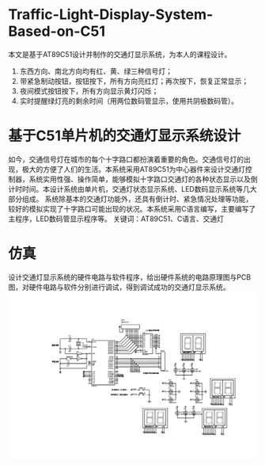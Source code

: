 # Traffic-Light-Display-System-Based-on-C51
本文是基于AT89C51设计并制作的交通灯显示系统，为本人的课程设计。
1. 东西方向、南北方向均有红、黄、绿三种信号灯；
2. 带紧急制动按钮，按钮按下，所有方向亮红灯；再次按下，恢复正常显示；
3. 夜间模式按钮按下，所有方向显示黄灯闪烁；
4. 实时提醒绿灯亮的剩余时间（用两位数码管显示，使用共阴极数码管）。
<!-- more -->

# 基于C51单片机的交通灯显示系统设计
如今，交通信号灯在城市的每个十字路口都扮演着重要的角色。交通信号灯的出现，极大的方便了人们的生活。本系统采用AT89C51为中心器件来设计交通灯控制器，系统实用性强、操作简单，能够模拟十字路口交通灯的各种状态显示以及倒计时时间。本设计系统由单片机，交通灯状态显示系统、LED数码显示系统等几大部分组成。
系统除基本的交通灯功能外，还具有倒计时、紧急情况处理等功能，较好的模拟实现了十字路口可能出现的状况。本系统采用C语言编写，主要编写了主程序，LED数码管显示程序等。
关键词：AT89C51、C语言、交通灯
# 仿真
设计交通灯显示系统的硬件电路与软件程序，给出硬件系统的电路原理图与PCB图，对硬件电路与软件分别进行调试，得到调试成功的交通灯显示系统。
![](https://raw.githubusercontent.com/Jack-Dun/Traffic-Light-Display-System-Based-on-C51/main/%E4%BA%A4%E9%80%9A%E7%81%AF%E6%98%BE%E7%A4%BA%E7%B3%BB%E7%BB%9F%E7%94%B5%E8%B7%AF%E5%8E%9F%E7%90%86%E5%9B%BE%E9%A2%84%E8%A7%88.bmp)
